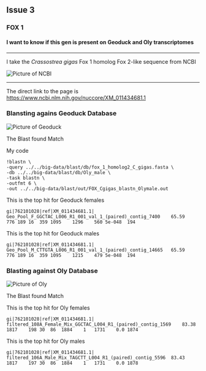## Issue 3

### FOX 1 ###
#### I want to know if this gen is present on Geoduck and Oly transcriptomes ####
---

I take the *Crassostrea gigas* Fox 1 homolog Fox 2-like sequence from NCBI


![Picture of NCBI](https://cloud.githubusercontent.com/assets/15221713/10681934/7ce30b86-78db-11e5-84b6-a50220fc1808.png)
___


The direct link to the page is 
<https://www.ncbi.nlm.nih.gov/nuccore/XM_011434681.1>

### Blansting agains Geoduck Database ###

![Picture of Geoduck](https://cloud.githubusercontent.com/assets/15221713/10681935/7ce35c94-78db-11e5-83de-279da14618c8.jpg)


The Blast found Match


My code 

```
!blastn \
-query ../../big-data/blast/db/fox_1_homolog2_C_gigas.fasta \
-db ../../big-data/blast/db/Oly_male \
-task blastn \
-outfmt 6 \
-out ../../big-data/blast/out/FOX_Cgigas_blastn_Olymale.out
```

This is the top hit for Geoduck females 
```
gi|762101028|ref|XM_011434681.1|	Geo_Pool_F_GGCTAC_L006_R1_001_val_1_(paired)_contig_7400	65.59	776	189	16	359	1095	1296	560	5e-048	194
```

This is the top hit for Geoduck males 
```
gi|762101028|ref|XM_011434681.1|	Geo_Pool_M_CTTGTA_L006_R1_001_val_1_(paired)_contig_14665	65.59	776	189	16	359	1095	1215	479	5e-048	194
```

### Blasting against Oly Database ###

![Picture of Oly](https://cloud.githubusercontent.com/assets/15221713/10681936/7ce41364-78db-11e5-8a12-04d70564dcc2.jpg)

The Blast found Match

This is the top hit for Oly females 
```
gi|762101028|ref|XM_011434681.1|	filtered_108A_Female_Mix_GGCTAC_L004_R1_(paired)_contig_1569	83.38	1817	198	30	86	1884	1	1731	0.0	1874
```

This is the top hit for Oly males 
```
gi|762101028|ref|XM_011434681.1|	filtered_106A_Male_Mix_TAGCTT_L004_R1_(paired)_contig_5596	83.43	1817	197	30	86	1884	1	1731	0.0	1878
```
